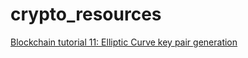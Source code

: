# crypto_resources

[Blockchain tutorial 11: Elliptic Curve key pair generation](https://www.youtube.com/watch?v=wpLQZhqdPaA)
